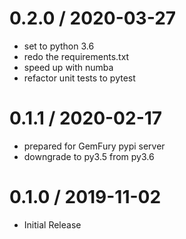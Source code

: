 # 0.2.0 / 2020-03-27

   * set to python 3.6
   * redo the requirements.txt
   * speed up with numba
   * refactor unit tests to pytest

# 0.1.1 / 2020-02-17

   * prepared for GemFury pypi server
   * downgrade to py3.5 from py3.6

# 0.1.0 / 2019-11-02

  * Initial Release
